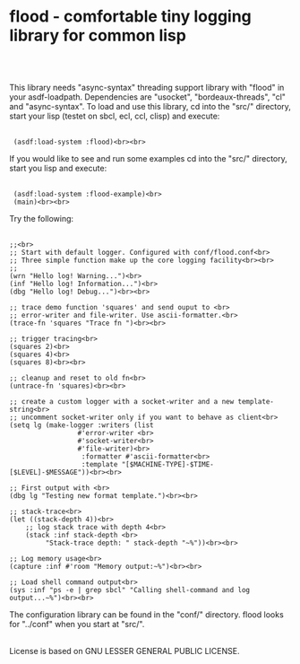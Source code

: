  <h1>flood - comfortable tiny logging library for common lisp</h1><br><br>
 
 This library needs "async-syntax" threading support library with "flood" in your asdf-loadpath.
 Dependencies are "usocket", "bordeaux-threads", "cl" and "async-syntax". 
 To load and use this library, cd into the "src/" directory, start your lisp (testet on sbcl, ecl, ccl, clisp)
 and execute:<br><br>
 
	 (asdf:load-system :flood)<br><br>
 
 If you would like to see and run some examples cd into the "src/" directory, start you lisp and execute:<br><br>
 
	 (asdf:load-system :flood-example)<br>
	 (main)<br><br>

 Try the following:<br><br>
 
	;;<br>
	;; Start with default logger. Configured with conf/flood.conf<br>
	;; Three simple function make up the core logging facility<br><br>
	;;
	(wrn "Hello log! Warning...")<br>
	(inf "Hello log! Information...")<br>
	(dbg "Hello log! Debug...")<br><br>

	;; trace demo function 'squares' and send ouput to <br>
	;; error-writer and file-writer. Use ascii-formatter.<br>
	(trace-fn 'squares "Trace fn ")<br><br>

	;; trigger tracing<br>
	(squares 2)<br>
	(squares 4)<br>
	(squares 8)<br><br>

	;; cleanup and reset to old fn<br>
	(untrace-fn 'squares)<br><br>
  
 	;; create a custom logger with a socket-writer and a new template-string<br>
	;; uncomment socket-writer only if you want to behave as client<br>
	(setq lg (make-logger :writers (list 
					 #'error-writer <br>
					 #'socket-writer<br>
					 #'file-writer)<br>
					  :formatter #'ascii-formatter<br>
					  :template "[$MACHINE-TYPE]-$TIME-[$LEVEL]-$MESSAGE"))<br><br>
              
    ;; First output with <br>
    (dbg lg "Testing new format template.")<br><br>

    ;; stack-trace<br>
    (let ((stack-depth 4))<br>
        ;; log stack trace with depth 4<br>
        (stack :inf stack-depth <br>
             "Stack-trace depth: " stack-depth "~%"))<br><br>

    ;; Log memory usage<br>
    (capture :inf #'room "Memory output:~%")<br><br>

    ;; Load shell command output<br>
    (sys :inf "ps -e | grep sbcl" "Calling shell-command and log output...~%")<br><br>

  


 The configuration library can be found in the "conf/" directory. flood looks for "../conf" when you start at "src/".<br><br>
 
 License is based on GNU LESSER GENERAL PUBLIC LICENSE.<br>
 
 
 
 
